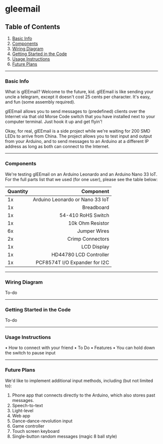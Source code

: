 # gleemail
## Table of Contents

1. [Basic Info](#info)
2. [Components](#parts)
3. [Wiring Diagram](#diagram)
4. [Getting Started in the Code](#gettingstarted)
5. [Usage Instructions](#instructions)
6. [Future Plans](#plans)

___

### <a name="info"></a>**Basic Info**
What is glEEmail? Welcome to the future, kid. glEEmail is like sending your uncle a telegram, except it doesn't cost 25 cents per character. It's easy, and fun (some assembly required).

glEEmail allows you to send messages to (predefined) clients over the Internet via that old Morse Code switch that you have installed next to your computer terminal. Just hook it up and get flyin'!

Okay, for real, glEEmail is a side project while we're waiting for 200 SMD LEDs to arrive from China. The project allows you to test input and output from your Arduino, and to send messages to an Arduino at a different IP address as long as both can connect to the Internet. 
___

### <a name="parts"></a>**Components**
We're testing glEEmail on an Arduino Leonardo and an Arduino Nano 33 IoT. For the full parts list that we used (for one user), please see the table below:

|Quantity|Component|
|-------------|---:|
|1x|Arduino Leonardo or Nano 33 IoT|
|1x|Breadboard|
|1x|54-410 RoHS Switch|
|1x|10k Ohm Resistor|
|6x|Jumper Wires|
|2x|Crimp Connectors|
|1x|LCD Display|
|1x|HD44780 LCD Controller|
|1x|PCF8574T I/O Expander for I2C|

___

### <a name="diagram"></a>**Wiring Diagram**
To-do

___

### <a name="gettingstarted"></a>**Getting Started in the Code**
To-do

___

### <a href="instructions"></a>**Usage Instructions**
• How to connect with your friend
	• To Do
• Features
	• You can hold down the switch to pause input

___

### <a name="plans"></a>**Future Plans**
We'd like to implement additional input methods, including (but not limited to):
1. Phone app that connects directly to the Arduino, which also stores past messages.
2. Speech-to-text
3. Light-level
4. Web app
5. Dance-dance-revolution input
6. Game controller
7. Touch screen keyboard
8. Single-button random messages (magic 8 ball style)
